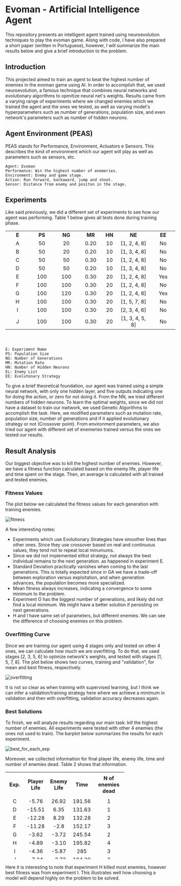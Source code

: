 # Evoman - Artificial Intelligence Agent

This repository presents an intelligent agent trained using neuroevolution techniques to play the evoman game. Along with code, I have also prepared a short paper (written in Portuguese), however, I will summarize the main results below and give a brief introduction to the problem.

## Introduction

This projected aimed to train an agent to beat the highest number of enemies in the evoman game using AI. In order to accomplish that, we used neuroevolution, a famous technique that combines neural networks and evolutionary algorithms to opmitize neural net's weights. Results came from a varying range of experiments where we changed enemies which we trained the agent and the ones we tested, as well as varying model's hyperparameters such as number of generations, population size, and even network's parameters such as number of hidden neurons.

## Agent Environment (PEAS)

PEAS stands for Performance, Environment, Actuators e Sensors. This describes the kind of environment which our agent will play as well as parameters such as sensors, etc.

    Agent: Evoman
    Performance: Win the highest number of enemeries.
    Environment: Enemy and game stage.
    Action: Run forward, backaward, jump and shoot.
    Sensor: Distance from enemy and positon in the stage.

## Experiments

Like said previously, we did a different set of experiments to see how our agent was performing. Table 1 below gives all tests done during training phase.

<table style="height: 347px; width: 532px;">
<tbody>
<tr>
<td style="width: 61px; text-align: center;"><strong>E</strong></td>
<td style="width: 61px; text-align: center;"><strong>PS</strong></td>
<td style="width: 61px; text-align: center;"><strong>NG</strong></td>
<td style="width: 61px; text-align: center;"><strong>MR</strong></td>
<td style="width: 25px; text-align: center;"><strong>HN</strong></td>
<td style="width: 94.6px; text-align: center;"><strong>NE</strong></td>
<td style="width: 61.4px; text-align: center;"><strong>EE</strong></td>
</tr>
<tr>
<td style="width: 61px; text-align: center;">A</td>
<td style="width: 61px; text-align: center;">50</td>
<td style="width: 61px; text-align: center;">20</td>
<td style="width: 61px; text-align: center;">0.20</td>
<td style="width: 25px; text-align: center;">10</td>
<td style="width: 94.6px; text-align: center;">[1, 2, 4, 8]</td>
<td style="width: 61.4px; text-align: center;">No</td>
</tr>
<tr>
<td style="width: 61px; text-align: center;">B</td>
<td style="width: 61px; text-align: center;">50</td>
<td style="width: 61px; text-align: center;">20</td>
<td style="width: 61px; text-align: center;">0.20</td>
<td style="width: 25px; text-align: center;">10</td>
<td style="width: 94.6px; text-align: center;">[1, 3, 4, 8]</td>
<td style="width: 61.4px; text-align: center;">No</td>
</tr>
<tr>
<td style="width: 61px; text-align: center;">C</td>
<td style="width: 61px; text-align: center;">50</td>
<td style="width: 61px; text-align: center;">50</td>
<td style="width: 61px; text-align: center;">0.30</td>
<td style="width: 25px; text-align: center;">10</td>
<td style="width: 94.6px; text-align: center;">[1, 2, 4, 8]</td>
<td style="width: 61.4px; text-align: center;">No</td>
</tr>
<tr>
<td style="width: 61px; text-align: center;">D</td>
<td style="width: 61px; text-align: center;">50</td>
<td style="width: 61px; text-align: center;">50</td>
<td style="width: 61px; text-align: center;">0.20</td>
<td style="width: 25px; text-align: center;">10</td>
<td style="width: 94.6px; text-align: center;">[1, 3, 4, 8]</td>
<td style="width: 61.4px; text-align: center;">No</td>
</tr>
<tr>
<td style="width: 61px; text-align: center;">E</td>
<td style="width: 61px; text-align: center;">100</td>
<td style="width: 61px; text-align: center;">100</td>
<td style="width: 61px; text-align: center;">0.30</td>
<td style="width: 25px; text-align: center;">20</td>
<td style="width: 94.6px; text-align: center;">[1, 2, 4, 8]</td>
<td style="width: 61.4px; text-align: center;">Yes</td>
</tr>
<tr>
<td style="width: 61px; text-align: center;">F</td>
<td style="width: 61px; text-align: center;">100</td>
<td style="width: 61px; text-align: center;">100</td>
<td style="width: 61px; text-align: center;">0.30</td>
<td style="width: 25px; text-align: center;">20</td>
<td style="width: 94.6px; text-align: center;">[1, 2, 4, 8]</td>
<td style="width: 61.4px; text-align: center;">No</td>
</tr>
<tr>
<td style="width: 61px; text-align: center;">G</td>
<td style="width: 61px; text-align: center;">100</td>
<td style="width: 61px; text-align: center;">120</td>
<td style="width: 61px; text-align: center;">0.30</td>
<td style="width: 25px; text-align: center;">20</td>
<td style="width: 94.6px; text-align: center;">[1, 2, 4, 8]</td>
<td style="width: 61.4px; text-align: center;">Yes</td>
</tr>
<tr>
<td style="width: 61px; text-align: center;">H</td>
<td style="width: 61px; text-align: center;">100</td>
<td style="width: 61px; text-align: center;">100</td>
<td style="width: 61px; text-align: center;">0.30</td>
<td style="width: 25px; text-align: center;">20</td>
<td style="width: 94.6px; text-align: center;">[1, 5, 7, 8]</td>
<td style="width: 61.4px; text-align: center;">No</td>
</tr>
<tr>
<td style="width: 61px; text-align: center;">I</td>
<td style="width: 61px; text-align: center;">100</td>
<td style="width: 61px; text-align: center;">100</td>
<td style="width: 61px; text-align: center;">0.30</td>
<td style="width: 25px; text-align: center;">20</td>
<td style="width: 94.6px; text-align: center;">[2, 3, 4, 6]</td>
<td style="width: 61.4px; text-align: center;">No</td>
</tr>
<tr>
<td style="width: 61px; text-align: center;">J</td>
<td style="width: 61px; text-align: center;">100</td>
<td style="width: 61px; text-align: center;">100</td>
<td style="width: 61px; text-align: center;">0.30</td>
<td style="width: 25px; text-align: center;">20</td>
<td style="width: 94.6px; text-align: center;">[1, 3, 4, 5, 8]</td>
<td style="width: 61.4px; text-align: center;">No</td>
</tr>
</tbody>
</table>

    E: Experiment Name
    PS: Population Size
    NG: Number of Generations
    MR: Mutation Rate
    HN: Number of Hidden Neurons
    EL: Enemy List
    EE: Evolutonary Strategy

To give a brief theoretical foundation, our agent was trained using a simple neural network, with only one hidden layer, and five outputs indicating one for doing the action, or zero for not doing it. From the NN, we tried different numbers of hidden neurons. To learn the optimal weights, since we did not have a dataset to train our nwtwork, we used Genetic Algorithms to accomplish the task. Here, we modified parameters such as mutation rate, population size, number of generations and if it applied evolutionary strategy or not (Crossover point). From environment parameters, we also tried our agent with different set of enemeries trained versus the ones we tested our results.

## Result Analysis

Our biggest objective was to kill the highest number of enemies. However, we have a fitness function calculated based on the enemy life, player life and time spent on the stage. Then, an average is calculated with all trained and tested enemies.

### Fitness Values

The plot below we calculated the fitness values for each generation with training enemies.

![fitness](figures/all_fitness.png)

A few interesting notes:
 - Experiments which use Evolutionary Strategies have smoother lines than other ones. Since they use crossover based on real and continuous values, they tend not to repeat local minumums.
 - Since we did not implemented elitist strategy, not always the best individual remains to the next generation. as happened in experiment E.
 - Standard Deviation practically vanishes when coming to the last generations. This is totally expected since in GA we have a trade-off between exploration versus exploitation, and when generation advances, the population becomes more specialized.
 - Mean fitness always increases, indicating a convergence to some minimum to the problem.
 - Experiment G has the biggest number of generations, and likely did not find a local minimum. We might have a better solution if persisting on next generations. 
 - H and I have same set of parameters, but different enemies. We can see the difference of choosing enemies on this problem.

 ### Overfitting Curve

 Since we are training our agent using 4 stages only and tested on other 4 ones, we can calculate how much we are overfitting. To do that, we used stages [2, 3, 5, 6] to optmize network's weights, and tested with stages [1, 5, 7, 8]. The plot below shows two curves, training and "validation", for mean and best fitness, respectively. 

 ![overfitting](figures/overfitting.png)

 It is not so clear as when training with supervised learning, but I think we can infer a validation/training strategy here where we achieve a minimum in validation and then with overfitting, validation accuracy decreases again.

### Best Solutions

To finish, we will analyze results regarding our main task: kill the highest number of enemies. All experiments were tested with other 4 enemies (the ones not used to train). The barplot below summarizes the results for each experiment.


 ![best_for_each_exp](figures/best_for_each_exp.png)

Moreover, we collected information for final player life, enemy life, time and number of enemies dead. Table 2 shows that information.

<table style="height: 272px; width: 371.6px;">
<tbody>
<tr>
<td style="width: 59px; text-align: center;"><strong>Exp.</strong></td>
<td style="width: 59px; text-align: center;"><strong>Player Life</strong></td>
<td style="width: 59px; text-align: center;">
<p><strong>Enemy Life</strong></p>
</td>
<td style="width: 59px; text-align: center;"><strong>Time</strong></td>
<td style="width: 105.6px; text-align: center;"><strong>N of enemies dead</strong></td>
</tr>
<tr>
<td style="width: 59px; text-align: center;">C</td>
<td style="width: 59px; text-align: center;">-5.76</td>
<td style="width: 59px; text-align: center;">26.92</td>
<td style="width: 59px; text-align: center;">191.56</td>
<td style="width: 105.6px; text-align: center;">1</td>
</tr>
<tr>
<td style="width: 59px; text-align: center;">D</td>
<td style="width: 59px; text-align: center;">-15.51</td>
<td style="width: 59px; text-align: center;">6.35</td>
<td style="width: 59px; text-align: center;">131.63</td>
<td style="width: 105.6px; text-align: center;">1</td>
</tr>
<tr>
<td style="width: 59px; text-align: center;">E</td>
<td style="width: 59px; text-align: center;">-12.28</td>
<td style="width: 59px; text-align: center;">8.29</td>
<td style="width: 59px; text-align: center;">132.28</td>
<td style="width: 105.6px; text-align: center;">2</td>
</tr>
<tr>
<td style="width: 59px; text-align: center;">F</td>
<td style="width: 59px; text-align: center;">-11.28</td>
<td style="width: 59px; text-align: center;">-2.8</td>
<td style="width: 59px; text-align: center;">152.17</td>
<td style="width: 105.6px; text-align: center;">3</td>
</tr>
<tr>
<td style="width: 59px; text-align: center;">G</td>
<td style="width: 59px; text-align: center;">-3.62</td>
<td style="width: 59px; text-align: center;">-3.72</td>
<td style="width: 59px; text-align: center;">245.54</td>
<td style="width: 105.6px; text-align: center;">2</td>
</tr>
<tr>
<td style="width: 59px; text-align: center;">H</td>
<td style="width: 59px; text-align: center;">-4.89</td>
<td style="width: 59px; text-align: center;">-3.10</td>
<td style="width: 59px; text-align: center;">195.82</td>
<td style="width: 105.6px; text-align: center;">4</td>
</tr>
<tr>
<td style="width: 59px; text-align: center;">I</td>
<td style="width: 59px; text-align: center;">-4.36</td>
<td style="width: 59px; text-align: center;">-5.87</td>
<td style="width: 59px; text-align: center;">285</td>
<td style="width: 105.6px; text-align: center;">3</td>
</tr>
<tr>
<td style="width: 59px; text-align: center;">J</td>
<td style="width: 59px; text-align: center;">-7.24</td>
<td style="width: 59px; text-align: center;">-3.73</td>
<td style="width: 59px; text-align: center;">164.39</td>
<td style="width: 105.6px; text-align: center;">3</td>
</tr>
</tbody>
</table>


Here it is interesting to note that experiment H killed most enemies, however best fitness was from experiment I. This illustrates well how choosing a model will depend highly on the problem to be solved.


